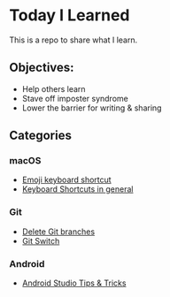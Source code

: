 # Today I Learned

This is a repo to share what I learn.

## Objectives:
* Help others learn
* Stave off imposter syndrome
* Lower the barrier for writing & sharing

## Categories

### macOS
* [Emoji keyboard shortcut](emojis_on_macos_keyboard_shortcut.md)
* [Keyboard Shortcuts in general](macos_keyboard_shortcuts.md)

### Git
* [Delete Git branches](delete_remote_git_branch.md)
* [Git Switch](git_switch.md)

### Android
* [Android Studio Tips & Tricks](android_studio_shortcuts.md)
